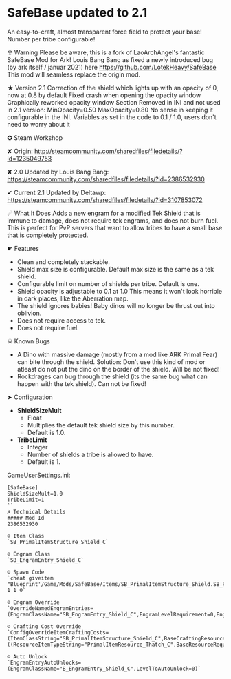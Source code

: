 # SafeBase updated to 2.1

An easy-to-craft, almost transparent force field to protect your base!  Number per tribe configurable!

☢ Warning
Please be aware, this is a fork of LaoArchAngel's fantastic SafeBase Mod for Ark! Louis Bang Bang as fixed a newly introduced bug (by ark itself / januar 2021) here https://github.com/LotekHeavy/SafeBase This mod will seamless replace the origin mod.

★ Version 2.1
Correction of the shield which lights up with an opacity of 0, now at 0.8 by default
Fixed crash when opening the opacity window
Graphically reworked opacity window
Section Removed in INI and not used in 2.1 version:
MinOpacity=0.50
MaxOpacity=0.80
No sense in keeping it configurable in the INI. Variables as set in the code to 0.1 / 1.0, users don't need to worry about it

✪ Steam Workshop

✘ Origin:
http://steamcommunity.com/sharedfiles/filedetails/?id=1235049753

✘ 2.0 Updated by Louis Bang Bang:
https://steamcommunity.com/sharedfiles/filedetails/?id=2386532930

✔ Current 2.1 Updated by Deltawp:
https://steamcommunity.com/sharedfiles/filedetails/?id=3107853072

☄ What It Does
Adds a new engram for a modified Tek Shield that is immune to damage, does not require tek engrams, and does not burn fuel.  This is perfect for PvP servers that want to allow tribes to have a small base that is completely protected.

☛ Features
* Clean and completely stackable.
* Shield max size is configurable.  Default max size is the same as a tek shield.
* Configurable limit on number of shields per tribe.  Default is one.
* Shield opacity is adjustable to 0.1 at 1.0 This means it won't look horrible in dark places, like the Aberration map.
* The shield ignores babies!  Baby dinos will no longer be thrust out into oblivion.
* Does not require access to tek.
* Does not require fuel.

☠ Known Bugs
* A Dino with massive damage (mostly from a mod like ARK Primal Fear) can bite through the shield. Solution: Don't use this kind of mod or atleast do not put the dino on the border of the shield. Will be not fixed!
* Rockdrages can bug through the shield (its the same bug what can happen with the tek shield). Can not be fixed!

➤ Configuration

* **ShieldSizeMult**
  * Float
  * Multiplies the default tek shield size by this number.
  * Default is 1.0.
* **TribeLimit**
  * Integer
  * Number of shields a tribe is allowed to have.
  * Default is 1.

GameUserSettings.ini:
```
[SafeBase]
ShieldSizeMult=1.0
TribeLimit=1
``
☭ Technical Details
##### Mod Id
2386532930

☺ Item Class
`SB_PrimalItemStructure_Shield_C`

☺ Engram Class
`SB_EngramEntry_Shield_C`

☺ Spawn Code
`cheat giveitem "Blueprint'/Game/Mods/SafeBase/Items/SB_PrimalItemStructure_Shield.SB_PrimalItemStructure_Shield'" 1 1 0`

☺ Engram Override
`OverrideNamedEngramEntries=(EngramClassName="SB_EngramEntry_Shield_C",EngramLevelRequirement=0,EngramPointsCost=0,EngramHidden=False,RemoveEngramPreReq=False)`

☺ Crafting Cost Override
`ConfigOverrideItemCraftingCosts=(ItemClassString="SB_PrimalItemStructure_Shield_C",BaseCraftingResourceRequirements=((ResourceItemTypeString="PrimalItemResource_Thatch_C",BaseResourceRequirement=1.0,bCraftingRequireExactResourceType=True)))`

☺ Auto Unlock
`EngramEntryAutoUnlocks=(EngramClassName="B_EngramEntry_Shield_C",LevelToAutoUnlock=0)`
